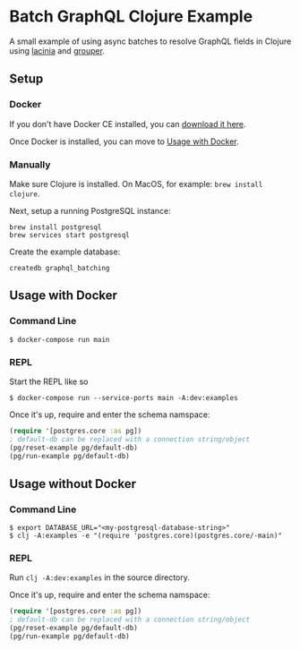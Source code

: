 # Batch GraphQL Clojure Example

A small example of using async batches to resolve GraphQL fields in Clojure
using [lacinia][lacinia] and [grouper][grouper].

[lacinia]: https://github.com/walmartlabs/lacinia
[grouper]: https://github.com/junegunn/grouper

## Setup

### Docker

If you don't have Docker CE installed, you can [download it here](https://download.docker.com/).

Once Docker is installed, you can move to [Usage with Docker](#usage-with-docker).

### Manually

Make sure Clojure is installed. On MacOS, for example: `brew install clojure`.

Next, setup a running PostgreSQL instance:

```
brew install postgresql
brew services start postgresql
```

Create the example database:

```
createdb graphql_batching
```

## Usage with Docker

### Command Line

```
$ docker-compose run main
```

### REPL

Start the REPL like so

```
$ docker-compose run --service-ports main -A:dev:examples
```

Once it's up, require and enter the schema namspace:

```clj
(require '[postgres.core :as pg])
; default-db can be replaced with a connection string/object
(pg/reset-example pg/default-db)
(pg/run-example pg/default-db)
```

## Usage without Docker

### Command Line

```
$ export DATABASE_URL="<my-postgresql-database-string>"
$ clj -A:examples -e "(require 'postgres.core)(postgres.core/-main)"
```

### REPL

Run `clj -A:dev:examples` in the source directory.

Once it's up, require and enter the schema namspace:

```clj
(require '[postgres.core :as pg])
; default-db can be replaced with a connection string/object
(pg/reset-example pg/default-db)
(pg/run-example pg/default-db)
```
